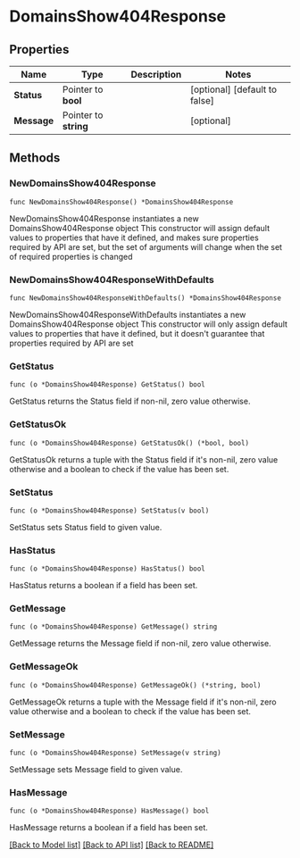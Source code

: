 # DomainsShow404Response

## Properties

Name | Type | Description | Notes
------------ | ------------- | ------------- | -------------
**Status** | Pointer to **bool** |  | [optional] [default to false]
**Message** | Pointer to **string** |  | [optional] 

## Methods

### NewDomainsShow404Response

`func NewDomainsShow404Response() *DomainsShow404Response`

NewDomainsShow404Response instantiates a new DomainsShow404Response object
This constructor will assign default values to properties that have it defined,
and makes sure properties required by API are set, but the set of arguments
will change when the set of required properties is changed

### NewDomainsShow404ResponseWithDefaults

`func NewDomainsShow404ResponseWithDefaults() *DomainsShow404Response`

NewDomainsShow404ResponseWithDefaults instantiates a new DomainsShow404Response object
This constructor will only assign default values to properties that have it defined,
but it doesn't guarantee that properties required by API are set

### GetStatus

`func (o *DomainsShow404Response) GetStatus() bool`

GetStatus returns the Status field if non-nil, zero value otherwise.

### GetStatusOk

`func (o *DomainsShow404Response) GetStatusOk() (*bool, bool)`

GetStatusOk returns a tuple with the Status field if it's non-nil, zero value otherwise
and a boolean to check if the value has been set.

### SetStatus

`func (o *DomainsShow404Response) SetStatus(v bool)`

SetStatus sets Status field to given value.

### HasStatus

`func (o *DomainsShow404Response) HasStatus() bool`

HasStatus returns a boolean if a field has been set.

### GetMessage

`func (o *DomainsShow404Response) GetMessage() string`

GetMessage returns the Message field if non-nil, zero value otherwise.

### GetMessageOk

`func (o *DomainsShow404Response) GetMessageOk() (*string, bool)`

GetMessageOk returns a tuple with the Message field if it's non-nil, zero value otherwise
and a boolean to check if the value has been set.

### SetMessage

`func (o *DomainsShow404Response) SetMessage(v string)`

SetMessage sets Message field to given value.

### HasMessage

`func (o *DomainsShow404Response) HasMessage() bool`

HasMessage returns a boolean if a field has been set.


[[Back to Model list]](HOW-TO.md#documentation-for-models) [[Back to API list]](HOW-TO.md#documentation-for-api-endpoints) [[Back to README]](HOW-TO.md)


